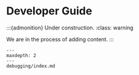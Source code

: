 # Developer Guide

:::{admonition} Under construction.
:class: warning

We are in the process of adding content.
:::

```{toctree}
---
maxdepth: 2
---
debugging/index.md
```
